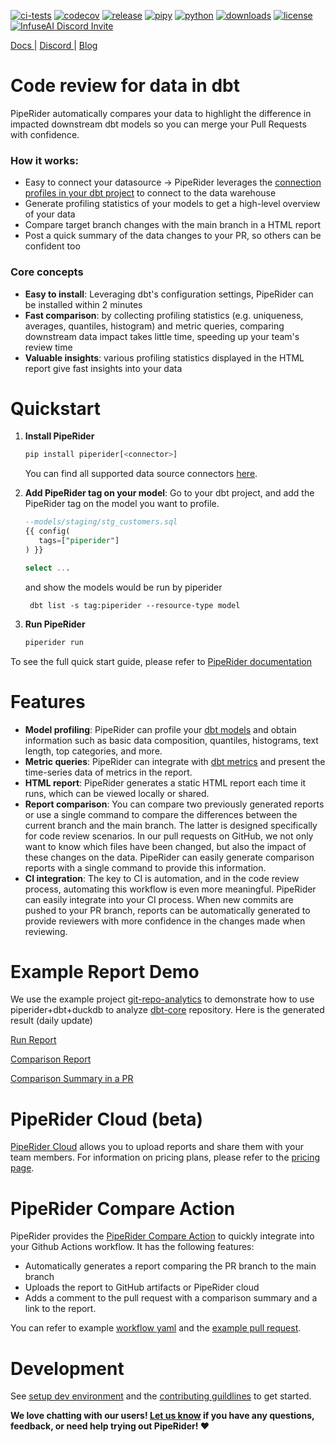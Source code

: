 [![ci-tests](https://github.com/infuseai/piperider-cli/actions/workflows/tests.yaml/badge.svg)](https://github.com/infuseai/piperider-cli/actions/workflows/tests.yaml/badge.svg)
[![codecov](https://codecov.io/gh/InfuseAI/piperider/branch/main/graph/badge.svg?token=iVbQKGM1JA)](https://codecov.io/gh/InfuseAI/piperider)
[![release](https://img.shields.io/github/release/infuseAI/piperider-cli/all.svg?style=flat-square)](https://github.com/infuseAI/piperider-cli/releases)
[![pipy](https://img.shields.io/pypi/v/piperider?style=flat-square)](https://pypi.org/project/piperider/)
[![python](https://img.shields.io/pypi/pyversions/piperider?style=flat-square)](https://pypi.org/project/piperider/)
[![downloads](https://img.shields.io/pypi/dw/piperider?style=flat-square)](https://pypi.org/project/piperider/#files)
[![license](https://img.shields.io/github/license/infuseai/piperider?style=flat-square)](https://github.com/InfuseAI/piperider/blob/main/LICENSE)
[![InfuseAI Discord Invite](https://img.shields.io/discord/664381609771925514?color=%237289DA&label=chat&logo=discord&logoColor=white&style=flat-square)](https://discord.com/invite/5zb2aK9KBV)

<p align="left">
  <a href="https://docs.piperider.io/" alt="documentation site" title="Piperider Documentation"> Docs </a> |
  <a href="https://discord.com/invite/5zb2aK9KBV"> Discord </a> |
  <a href="https://blog.infuseai.io/data-reliability-automated-with-piperider-7a823521ef11"> Blog </a> 
</p>

# Code review for data in dbt

PipeRider automatically compares your data to highlight the difference in impacted downstream dbt models so you can
merge your Pull Requests with confidence.

### How it works:

- Easy to connect your datasource -> PipeRider leverages
  the [connection profiles in your dbt project](https://docs.getdbt.com/docs/get-started/connection-profiles) to connect
  to the data warehouse
- Generate profiling statistics of your models to get a high-level overview of your data
- Compare target branch changes with the main branch in a HTML report
- Post a quick summary of the data changes to your PR, so others can be confident too

### Core concepts

- **Easy to install**: Leveraging dbt's configuration settings, PipeRider can be installed within 2 minutes
- **Fast comparison**: by collecting profiling statistics (e.g. uniqueness, averages, quantiles, histogram) and metric
  queries, comparing downstream data impact takes little time, speeding up your team's review time
- **Valuable insights**: various profiling statistics displayed in the HTML report give fast insights into your data

# Quickstart

1. **Install PipeRider**

   ```bash
   pip install piperider[<connector>]
   ```

   You can find all supported data source connectors [here](https://docs.piperider.io/reference/supported-data-sources).

1. **Add PipeRider tag on your model**: Go to your dbt project, and add the PipeRider tag on the model you want to
   profile.

   ```sql
   --models/staging/stg_customers.sql
   {{ config(
      tags=["piperider"]
   ) }}

   select ...
   ```

   and show the models would be run by piperider

   ```
    dbt list -s tag:piperider --resource-type model
   ```

1. **Run PipeRider**

   ```bash
   piperider run
   ```

To see the full quick start guide, please refer
to [PipeRider documentation](https://docs.piperider.io/get-started/quick-start)

# Features

- **Model profiling**: PipeRider can profile your [dbt models](https://docs.getdbt.com/docs/build/models) and obtain
  information such as basic data composition, quantiles, histograms, text length, top categories, and more.
- **Metric queries**: PipeRider can integrate with [dbt metrics](https://docs.getdbt.com/docs/build/metrics) and present
  the time-series data of metrics in the report.
- **HTML report**: PipeRider generates a static HTML report each time it runs, which can be viewed locally or shared.
- **Report comparison**: You can compare two previously generated reports or use a single command to compare the
  differences between the current branch and the main branch. The latter is designed specifically for code review
  scenarios. In our pull requests on GitHub, we not only want to know which files have been changed, but also the impact
  of these changes on the data. PipeRider can easily generate comparison reports with a single command to provide this
  information.
- **CI integration**: The key to CI is automation, and in the code review process, automating this workflow is even more
  meaningful. PipeRider can easily integrate into your CI process. When new commits are pushed to your PR branch,
  reports can be automatically generated to provide reviewers with more confidence in the changes made when reviewing.

# Example Report Demo

We use the example project [git-repo-analytics](https://github.com/InfuseAI/git-repo-analytics) to demonstrate how to
use piperider+dbt+duckdb to analyze [dbt-core](https://github.com/dbt-labs/dbt-core) repository. Here is the generated
result (daily update)

[Run Report](https://piperider-github-readme.s3.ap-northeast-1.amazonaws.com/single-run-report/index.html)

[Comparison Report](https://piperider-github-readme.s3.ap-northeast-1.amazonaws.com/comparison-report/index.html)

[Comparison Summary in a PR](https://github.com/InfuseAI/git-repo-analytics/pull/19)

# PipeRider Cloud (beta)

[PipeRider Cloud](http://cloud.piperider.io/) allows you to upload reports and share them with your team members. For
information on pricing plans, please refer to the [pricing page](https://www.piperider.io/pricing).

# PipeRider Compare Action

PipeRider provides the [PipeRider Compare Action](https://github.com/marketplace/actions/piperider-compare-action) to
quickly integrate into your Github Actions workflow. It has the following features:

- Automatically generates a report comparing the PR branch to the main branch
- Uploads the report to GitHub artifacts or PipeRider cloud
- Adds a comment to the pull request with a comparison summary and a link to the report.

You can refer to
example [workflow yaml](https://github.com/InfuseAI/jaffle_shop/blob/main/.github/workflows/pr-compare.yml) and
the [example pull request](https://github.com/InfuseAI/jaffle_shop/pull/19).

# Development

See [setup dev environment](DEVELOP.md) and the [contributing guildlines](CONTRIBUTING.md) to get started.

**We love chatting with our users! [Let us know](mailto:product@infuseai.io) if you have any questions, feedback, or
need help trying out PipeRider! :heart:**
